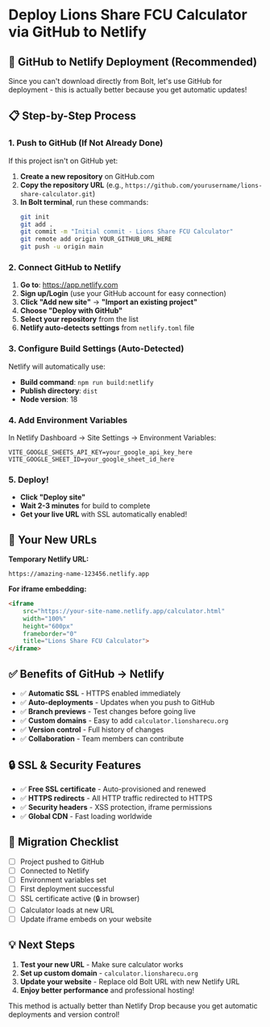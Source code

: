 # Deploy Lions Share FCU Calculator via GitHub to Netlify

## 🚀 **GitHub to Netlify Deployment (Recommended)**

Since you can't download directly from Bolt, let's use GitHub for deployment - this is actually better because you get automatic updates!

## 📋 **Step-by-Step Process**

### **1. Push to GitHub (If Not Already Done)**
If this project isn't on GitHub yet:
1. **Create a new repository** on GitHub.com
2. **Copy the repository URL** (e.g., `https://github.com/yourusername/lions-share-calculator.git`)
3. **In Bolt terminal**, run these commands:
   ```bash
   git init
   git add .
   git commit -m "Initial commit - Lions Share FCU Calculator"
   git remote add origin YOUR_GITHUB_URL_HERE
   git push -u origin main
   ```

### **2. Connect GitHub to Netlify**
1. **Go to**: https://app.netlify.com
2. **Sign up/Login** (use your GitHub account for easy connection)
3. **Click "Add new site"** → **"Import an existing project"**
4. **Choose "Deploy with GitHub"**
5. **Select your repository** from the list
6. **Netlify auto-detects settings** from `netlify.toml` file

### **3. Configure Build Settings (Auto-Detected)**
Netlify will automatically use:
- **Build command**: `npm run build:netlify`
- **Publish directory**: `dist`
- **Node version**: 18

### **4. Add Environment Variables**
In Netlify Dashboard → Site Settings → Environment Variables:
```
VITE_GOOGLE_SHEETS_API_KEY=your_google_api_key_here
VITE_GOOGLE_SHEET_ID=your_google_sheet_id_here
```

### **5. Deploy!**
- **Click "Deploy site"**
- **Wait 2-3 minutes** for build to complete
- **Get your live URL** with SSL automatically enabled!

## 🎯 **Your New URLs**

**Temporary Netlify URL:**
```
https://amazing-name-123456.netlify.app
```

**For iframe embedding:**
```html
<iframe 
    src="https://your-site-name.netlify.app/calculator.html" 
    width="100%" 
    height="600px" 
    frameborder="0" 
    title="Lions Share FCU Calculator">
</iframe>
```

## ✅ **Benefits of GitHub → Netlify**

- ✅ **Automatic SSL** - HTTPS enabled immediately
- ✅ **Auto-deployments** - Updates when you push to GitHub
- ✅ **Branch previews** - Test changes before going live
- ✅ **Custom domains** - Easy to add `calculator.lionsharecu.org`
- ✅ **Version control** - Full history of changes
- ✅ **Collaboration** - Team members can contribute

## 🔒 **SSL & Security Features**

- ✅ **Free SSL certificate** - Auto-provisioned and renewed
- ✅ **HTTPS redirects** - All HTTP traffic redirected to HTTPS
- ✅ **Security headers** - XSS protection, iframe permissions
- ✅ **Global CDN** - Fast loading worldwide

## 🚨 **Migration Checklist**

- [ ] Project pushed to GitHub
- [ ] Connected to Netlify
- [ ] Environment variables set
- [ ] First deployment successful
- [ ] SSL certificate active (🔒 in browser)
- [ ] Calculator loads at new URL
- [ ] Update iframe embeds on your website

## 💡 **Next Steps**

1. **Test your new URL** - Make sure calculator works
2. **Set up custom domain** - `calculator.lionsharecu.org`
3. **Update your website** - Replace old Bolt URL with new Netlify URL
4. **Enjoy better performance** and professional hosting!

This method is actually better than Netlify Drop because you get automatic deployments and version control!